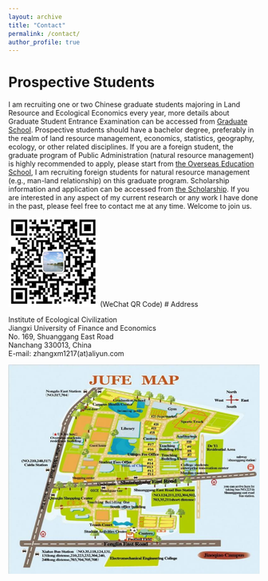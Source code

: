 ```yaml
---
layout: archive
title: "Contact"
permalink: /contact/
author_profile: true
---
```

# Prospective Students

I am recruiting one or two Chinese graduate students majoring in Land Resource and Ecological Economics every year, more details about Graduate Student Entrance Examination can be accessed from [Graduate School](http://grs.jxufe.edu.cn/news-show-3785.html). Prospective students should have a bachelor degree, preferably in the realm of land resource management, economics, statistics, geography, ecology, or other related disciplines. If you are a foreign student, the graduate program of Public Administration (natural resource management) is highly recommended to apply, please start from [the Overseas Education School](http://oesenglish.jxufe.edu.cn/), I am recruiting foreign students for natural resource management (e.g., man-land relationship) on this graduate program. Scholarship information and application can be accessed from [the Scholarship](http://oes.jxufe.edu.cn/news-list-jiangsxuehjinx.html). If you are interested in any aspect of my current research or any work I have done in the past, please feel free to contact me at any time. Welcome to join us.

<img src='/images/gallery/WeChat.png'> 
  (WeChat QR Code)
# Address

Institute of Ecological Civilization  
Jiangxi University of Finance and Economics  
No. 169, Shuanggang East Road  
Nanchang 330013, China  
E-mail: zhangxm1217(at)aliyun.com

<img src='/images/gallery/JUFE_Map.jpg'> 
